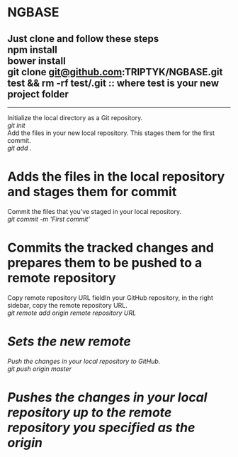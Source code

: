 NGBASE
======
Just clone and follow these steps<br />
npm install<br />
bower install<br />
git clone git@github.com:TRIPTYK/NGBASE.git test && rm -rf test/.git :: where <b>test</b> is your new project folder<br />
-------------------------------------------------------------------------------------------------------------
-------------------------------------------------------------------------------------------------------------
Initialize the local directory as a Git repository.<br />
<em>git init</em><br />
Add the files in your new local repository. This stages them for the first commit.<br />
<em>git add .</em><br />
# Adds the files in the local repository and stages them for commit<br />
Commit the files that you've staged in your local repository.<br />
<em>git commit -m 'First commit'</em><br />
# Commits the tracked changes and prepares them to be pushed to a remote repository<br />
Copy remote repository URL fieldIn your GitHub repository, in the right sidebar, copy the remote repository URL.<br />
<em>git remote add origin remote repository URL<em><br />
# Sets the new remote<br />
Push the changes in your local repository to GitHub.<br />
<em>git push origin master</em><br />
# Pushes the changes in your local repository up to the remote repository you specified as the origin
